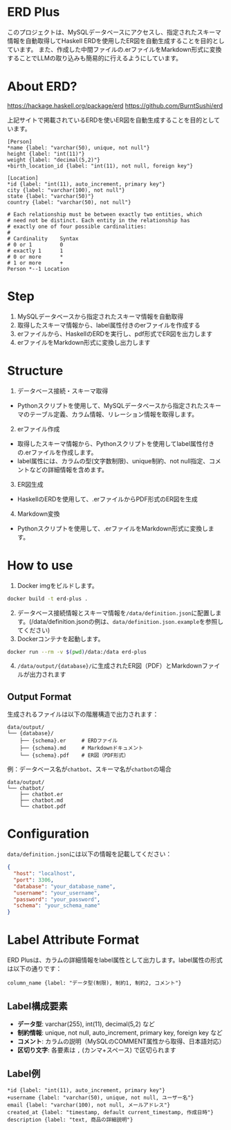 # ERD Plus
このプロジェクトは、MySQLデータベースにアクセスし、指定されたスキーマ情報を自動取得してHaskell ERDを使用したER図を自動生成することを目的としています。
また、作成した中間ファイルの.erファイルをMarkdown形式に変換することでLLMの取り込みも簡易的に行えるようにしています。

# About ERD?
https://hackage.haskell.org/package/erd
https://github.com/BurntSushi/erd

上記サイトで掲載されているERDを使いER図を自動生成することを目的としています。

```
[Person]
*name {label: "varchar(50), unique, not null"}
height {label: "int(11)"}
weight {label: "decimal(5,2)"}
+birth_location_id {label: "int(11), not null, foreign key"}

[Location]
*id {label: "int(11), auto_increment, primary key"}
city {label: "varchar(100), not null"}
state {label: "varchar(50)"}
country {label: "varchar(50), not null"}

# Each relationship must be between exactly two entities, which
# need not be distinct. Each entity in the relationship has
# exactly one of four possible cardinalities:
#
# Cardinality    Syntax
# 0 or 1         0
# exactly 1      1
# 0 or more      *
# 1 or more      +
Person *--1 Location
```

# Step
1. MySQLデータベースから指定されたスキーマ情報を自動取得
2. 取得したスキーマ情報から、label属性付きのerファイルを作成する
3. erファイルから、HaskellのERDを実行し、pdf形式でER図を出力します
4. erファイルをMarkdown形式に変換し出力します

# Structure
1. データベース接続・スキーマ取得
- Pythonスクリプトを使用して、MySQLデータベースから指定されたスキーマのテーブル定義、カラム情報、リレーション情報を取得します。
2. erファイル作成
- 取得したスキーマ情報から、Pythonスクリプトを使用してlabel属性付きの.erファイルを作成します。
- label属性には、カラムの型(文字数制限)、unique制約、not null指定、コメントなどの詳細情報を含めます。
3. ER図生成
- HaskellのERDを使用して、.erファイルからPDF形式のER図を生成
4. Markdown変換
- Pythonスクリプトを使用して、.erファイルをMarkdown形式に変換します。

# How to use
1. Docker imgをビルドします。
```bash
docker build -t erd-plus .
```
2. データベース接続情報とスキーマ情報を`/data/definition.json`に配置します。(/data/definition.jsonの例は、`data/definition.json.example`を参照してください)
3. Dockerコンテナを起動します。
```bash
docker run --rm -v $(pwd)/data:/data erd-plus
```
4. `/data/output/{database}/`に生成されたER図（PDF）とMarkdownファイルが出力されます

## Output Format
生成されるファイルは以下の階層構造で出力されます：

```
data/output/
└── {database}/
    ├── {schema}.er     # ERDファイル
    ├── {schema}.md     # Markdownドキュメント
    └── {schema}.pdf    # ER図（PDF形式）
```

例：データベース名が`chatbot`、スキーマ名が`chatbot`の場合
```
data/output/
└── chatbot/
    ├── chatbot.er
    ├── chatbot.md
    └── chatbot.pdf
```

# Configuration
`data/definition.json`には以下の情報を記載してください：
```json
{
  "host": "localhost",
  "port": 3306,
  "database": "your_database_name",
  "username": "your_username",
  "password": "your_password",
  "schema": "your_schema_name"
}
```

# Label Attribute Format
ERD Plusは、カラムの詳細情報をlabel属性として出力します。label属性の形式は以下の通りです：

```
column_name {label: "データ型(制限), 制約1, 制約2, コメント"}
```

## Label構成要素
- **データ型**: varchar(255), int(11), decimal(5,2) など
- **制約情報**: unique, not null, auto_increment, primary key, foreign key など
- **コメント**: カラムの説明（MySQLのCOMMENT属性から取得、日本語対応）
- **区切り文字**: 各要素は `,` (カンマ+スペース) で区切られます

## Label例
```
*id {label: "int(11), auto_increment, primary key"}
+username {label: "varchar(50), unique, not null, ユーザー名"}
email {label: "varchar(100), not null, メールアドレス"}
created_at {label: "timestamp, default current_timestamp, 作成日時"}
description {label: "text, 商品の詳細説明"}
```